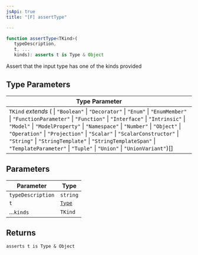 ```yaml
---
jsApi: true
title: "[F] assertType"

---
```

```ts
function assertType<TKind>(
   typeDescription, 
   t, ...
   kinds): asserts t is Type & Object
```

Assert that the input type has one of the kinds provided

## Type Parameters

| Type Parameter |
| ------ |
| `TKind` *extends* ( \| `"Boolean"` \| `"Decorator"` \| `"Enum"` \| `"EnumMember"` \| `"FunctionParameter"` \| `"Function"` \| `"Interface"` \| `"Intrinsic"` \| `"Model"` \| `"ModelProperty"` \| `"Namespace"` \| `"Number"` \| `"Object"` \| `"Operation"` \| `"Projection"` \| `"Scalar"` \| `"ScalarConstructor"` \| `"String"` \| `"StringTemplate"` \| `"StringTemplateSpan"` \| `"TemplateParameter"` \| `"Tuple"` \| `"Union"` \| `"UnionVariant"`)[] |

## Parameters

| Parameter | Type |
| ------ | ------ |
| `typeDescription` | `string` |
| `t` | [`Type`](../type-aliases/Type.md) |
| ...`kinds` | `TKind` |

## Returns

`asserts t is Type & Object`
